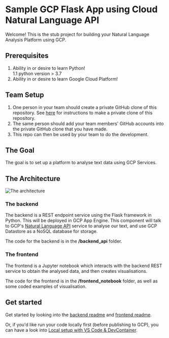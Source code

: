 # Sample GCP Flask App using Cloud Natural Language API

Welcome! This is the stub project for building your Natural Language Analysis Platform using GCP.

## Prerequisites
1. Ability in or desire to learn Python!  
1.1 python version > 3.7 
2. Ability in or desire to learn Google Cloud Platform!

## Team Setup
1) One person in your team should create a private GitHub clone of this repository. See [here](README-private-clone.md) for instructions to make a private clone of this repository.
2) The same person should add your team members' GitHub accounts into the private GitHub clone that you have made.
3) This repo can then be used by your team to do the development.

## The Goal
The goal is to set up a platform to analyse text data using GCP Services.

## The Architecture
![The architecture](docs/architecture.png)

### The backend
The backend is a REST endpoint service using the Flask framework in Python. This will be deployed in GCP App Engine.
This component will talk to GCP's [Natural Language API](https://cloud.google.com/natural-language) service to analyse 
our text, and use GCP Datastore as a NoSQL database for storage. 

The code for the backend is in the **/backend_api** folder.

### The frontend
The frontend is a Jupyter notebook which interacts with the backend REST service to obtain the analysed data, and then
creates visualisations. 

The code for the frontend is in the **/frontend_notebook** folder, as well as some coded examples of visualisation.
 
## Get started
Get started by looking into the [backend readme](backend_api/README.md) and [frontend readme](frontend_notebook/README.md).

Or, if you'd like run your code locally first (before publishing to GCP), you can have a look into [Local setup with VS Code & DevContainer](README-vscode.md).
